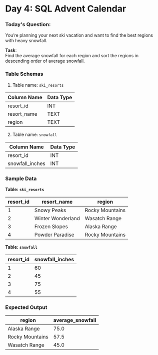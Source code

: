 # Day 4: SQL Advent Calendar

### Today's Question:
You’re planning your next ski vacation and want to find the best regions with heavy snowfall.  

**Task**:  
Find the average snowfall for each region and sort the regions in descending order of average snowfall.  

### Table Schemas
1. Table name: `ski_resorts`

| Column Name   | Data Type |
|---------------|-----------|
| resort_id     | INT       |
| resort_name   | TEXT      |
| region        | TEXT      |

2. Table name: `snowfall`

| Column Name       | Data Type |
|--------------------|-----------|
| resort_id         | INT       |
| snowfall_inches   | INT       |

### Sample Data

**Table: `ski_resorts`**

| resort_id | resort_name        | region           |
|-----------|--------------------|------------------|
| 1         | Snowy Peaks        | Rocky Mountains  |
| 2         | Winter Wonderland  | Wasatch Range    |
| 3         | Frozen Slopes      | Alaska Range     |
| 4         | Powder Paradise    | Rocky Mountains  |

**Table: `snowfall`**

| resort_id | snowfall_inches |
|-----------|-----------------|
| 1         | 60              |
| 2         | 45              |
| 3         | 75              |
| 4         | 55              |

### Expected Output

| region           | average_snowfall |
|-------------------|------------------|
| Alaska Range      | 75.0            |
| Rocky Mountains   | 57.5            |
| Wasatch Range     | 45.0            |
